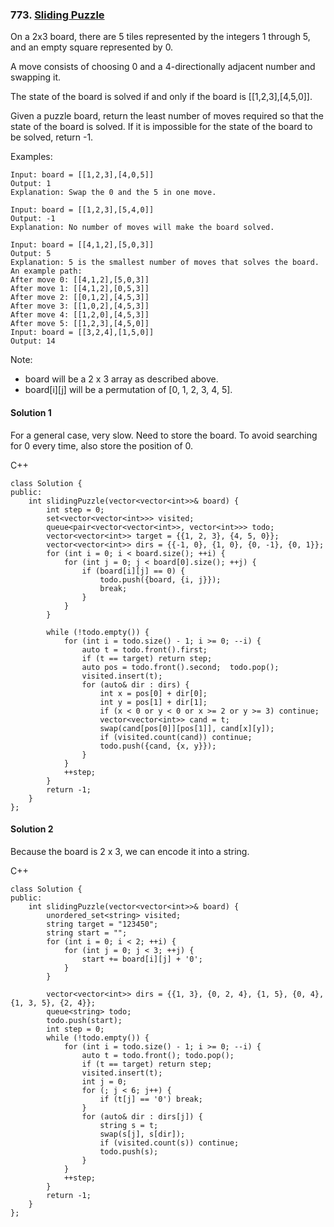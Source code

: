 ### 773\. [Sliding Puzzle](https://leetcode.com/problems/sliding-puzzle/)

On a 2x3 board, there are 5 tiles represented by the integers 1 through 5, and an empty square represented by 0.

A move consists of choosing 0 and a 4-directionally adjacent number and swapping it.

The state of the board is solved if and only if the board is [[1,2,3],[4,5,0]].

Given a puzzle board, return the least number of moves required so that the state of the board is solved. If it is impossible for the state of the board to be solved, return -1.

Examples:
```
Input: board = [[1,2,3],[4,0,5]]
Output: 1
Explanation: Swap the 0 and the 5 in one move.
```
```
Input: board = [[1,2,3],[5,4,0]]
Output: -1
Explanation: No number of moves will make the board solved.
```
```
Input: board = [[4,1,2],[5,0,3]]
Output: 5
Explanation: 5 is the smallest number of moves that solves the board.
An example path:
After move 0: [[4,1,2],[5,0,3]]
After move 1: [[4,1,2],[0,5,3]]
After move 2: [[0,1,2],[4,5,3]]
After move 3: [[1,0,2],[4,5,3]]
After move 4: [[1,2,0],[4,5,3]]
After move 5: [[1,2,3],[4,5,0]]
Input: board = [[3,2,4],[1,5,0]]
Output: 14
```

Note:

* board will be a 2 x 3 array as described above.
* board[i][j] will be a permutation of [0, 1, 2, 3, 4, 5].

#### Solution 1

For a general case, very slow. Need to store the board.
To avoid searching for 0 every time, also store the 
position of 0.

C++

```
class Solution {
public:
    int slidingPuzzle(vector<vector<int>>& board) {
  		int step = 0;
  		set<vector<vector<int>>> visited;
  		queue<pair<vector<vector<int>>, vector<int>>> todo;
  		vector<vector<int>> target = {{1, 2, 3}, {4, 5, 0}};
  		vector<vector<int>> dirs = {{-1, 0}, {1, 0}, {0, -1}, {0, 1}};
  		for (int i = 0; i < board.size(); ++i) {
  			for (int j = 0; j < board[0].size(); ++j) {
  				if (board[i][j] == 0) {
  					todo.push({board, {i, j}});
  					break;
  				}
  			}
  		}

  		while (!todo.empty()) {
  			for (int i = todo.size() - 1; i >= 0; --i) {
  				auto t = todo.front().first;
  				if (t == target) return step;
  				auto pos = todo.front().second;  todo.pop();
  				visited.insert(t);
  				for (auto& dir : dirs) {
  					int x = pos[0] + dir[0];
  					int y = pos[1] + dir[1];
  					if (x < 0 or y < 0 or x >= 2 or y >= 3) continue;
  					vector<vector<int>> cand = t;
  					swap(cand[pos[0]][pos[1]], cand[x][y]);
  					if (visited.count(cand)) continue;
  					todo.push({cand, {x, y}});
  				}
  			}
  			++step;
  		}
  		return -1;
    }
};
```

#### Solution 2

Because the board is 2 x 3, we can encode it into a string.

C++

```
class Solution {
public:
    int slidingPuzzle(vector<vector<int>>& board) {
  		unordered_set<string> visited;
  		string target = "123450";
  		string start = "";
  		for (int i = 0; i < 2; ++i) {
  			for (int j = 0; j < 3; ++j) {
  				start += board[i][j] + '0';
  			}
  		}

  		vector<vector<int>> dirs = {{1, 3}, {0, 2, 4}, {1, 5}, {0, 4}, {1, 3, 5}, {2, 4}};
  		queue<string> todo;
  		todo.push(start);
  		int step = 0;
  		while (!todo.empty()) {
  			for (int i = todo.size() - 1; i >= 0; --i) {
				auto t = todo.front(); todo.pop();
  				if (t == target) return step;
  				visited.insert(t);
  				int j = 0;
  				for (; j < 6; j++) {
  					if (t[j] == '0') break;
  				}
  				for (auto& dir : dirs[j]) {
  					string s = t;
  					swap(s[j], s[dir]);
  					if (visited.count(s)) continue;
  					todo.push(s);
  				}
  			}
  			++step;
  		}
  		return -1;
    }
};
```
